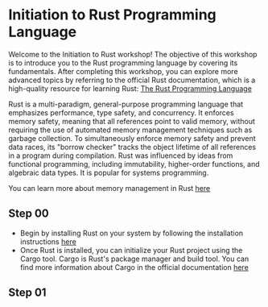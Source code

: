 # Initiation to Rust Programming Language

Welcome to the Initiation to Rust workshop! The objective of this workshop is to introduce you to the Rust programming language by covering its fundamentals. After completing this workshop, you can explore more advanced topics by referring to the official Rust documentation, which is a high-quality resource for learning Rust: [The Rust Programming Language](https://doc.rust-lang.org/book/title-page.html#the-rust-programming-language)

Rust is a multi-paradigm, general-purpose programming language that emphasizes performance, type safety, and concurrency. It enforces memory safety, meaning that all references point to valid memory, without requiring the use of automated memory management techniques such as garbage collection. To simultaneously enforce memory safety and prevent data races, its "borrow checker" tracks the object lifetime of all references in a program during compilation. Rust was influenced by ideas from functional programming, including immutability, higher-order functions, and algebraic data types. It is popular for systems programming.

You can learn more about memory management in Rust [here](https://doc.rust-lang.org/book/ch04-01-what-is-ownership.html)

## Step 00
* Begin by installing Rust on your system by following the installation instructions [here](https://www.rust-lang.org/tools/install)
* Once Rust is installed, you can initialize your Rust project using the Cargo tool. Cargo is Rust's package manager and build tool. You can find more information about Cargo in the official documentation [here](https://doc.rust-lang.org/cargo/index.html)

## Step 01
